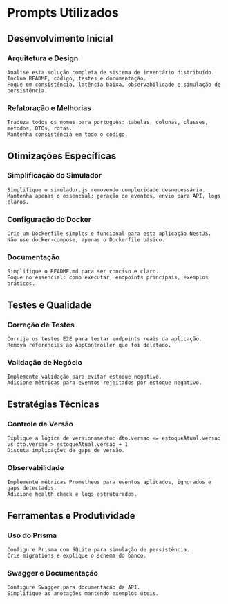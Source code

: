 # Prompts Utilizados

## Desenvolvimento Inicial

### Arquitetura e Design
```
Analise esta solução completa de sistema de inventário distribuído. 
Inclua README, código, testes e documentação. 
Foque em consistência, latência baixa, observabilidade e simulação de persistência.
```

### Refatoração e Melhorias
```
Traduza todos os nomes para português: tabelas, colunas, classes, métodos, DTOs, rotas.
Mantenha consistência em todo o código.
```

## Otimizações Específicas

### Simplificação do Simulador
```
Simplifique o simulador.js removendo complexidade desnecessária.
Mantenha apenas o essencial: geração de eventos, envio para API, logs claros.
```

### Configuração do Docker
```
Crie um Dockerfile simples e funcional para esta aplicação NestJS.
Não use docker-compose, apenas o Dockerfile básico.
```

### Documentação
```
Simplifique o README.md para ser conciso e claro.
Foque no essencial: como executar, endpoints principais, exemplos práticos.
```

## Testes e Qualidade

### Correção de Testes
```
Corrija os testes E2E para testar endpoints reais da aplicação.
Remova referências ao AppController que foi deletado.
```

### Validação de Negócio
```
Implemente validação para evitar estoque negativo.
Adicione métricas para eventos rejeitados por estoque negativo.
```

## Estratégias Técnicas

### Controle de Versão
```
Explique a lógica de versionamento: dto.versao <= estoqueAtual.versao vs dto.versao > estoqueAtual.versao + 1
Discuta implicações de gaps de versão.
```

### Observabilidade
```
Implemente métricas Prometheus para eventos aplicados, ignorados e gaps detectados.
Adicione health check e logs estruturados.
```

## Ferramentas e Produtividade

### Uso do Prisma
```
Configure Prisma com SQLite para simulação de persistência.
Crie migrations e explique o schema do banco.
```

### Swagger e Documentação
```
Configure Swagger para documentação da API.
Simplifique as anotações mantendo exemplos úteis.
``` 